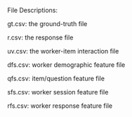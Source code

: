 File Descriptions:

gt.csv: the ground-truth file

r.csv: the response file

uv.csv: the worker-item interaction file

dfs.csv: worker demographic feature file

qfs.csv: item/question feature file

sfs.csv: worker session feature file

rfs.csv: worker response feature file
